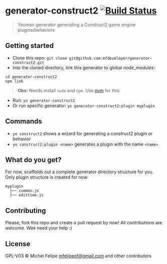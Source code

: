 # generator-construct2  [![Build Status](https://secure.travis-ci.org/mfdeveloper/generator-construct2.svg?branch=master)](https://travis-ci.org/mfdeveloper/generator-construct2)

> Yeoman generator generating a Construct2 game engine plugins/behaviors

## Getting started

- Clone this repo: `git clone git@github.com:mfdeveloper/generator-construct2.git`
- Into the cloned directory, link this generator to global _node_modules_:
```shell
cd generator-construct2
npm link
```
> **Obs:** Needs install `node` and `npm`. Use [nvm](https://github.com/creationix/nvm#install-script) for this.

- Run: `yo generator-construct2`
- Or run specific generator: `yo generator-construct2:plugin myplugin`


## Commands

* `yo construct2` shows a wizard for generating a construct2 plugin or behavior
* `yo construct2:plugin <name>` generates a plugin with the name `<name>`


## What do you get?

For now, scaffolds out a complete generator directory structure for you. Only plugin structure is created for now:

```
myplugin
  ├── common.js
  ├── edittime.js

```
## Contributing

Please, fork this repo and create a pull request by now! All contributions are welcome. Wee need your help :)


## License

GPL-V03 © Michel Felipe <mfelipeof@gmail.com> and other contributors
